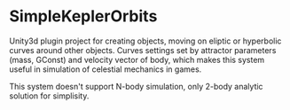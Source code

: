 # SimpleKeplerOrbits
Unity3d plugin project for creating objects, moving on eliptic or hyperbolic curves around other objects. 
Curves settings set by attractor parameters (mass, GConst) and velocity vector of body, 
which makes this system useful in simulation of celestial mechanics in games.

This system doesn't support N-body simulation, only 2-body analytic solution for simplisity.

